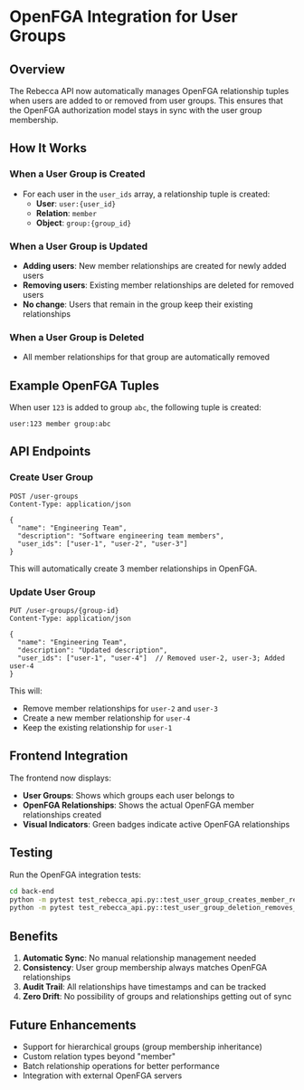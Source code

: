 # OpenFGA Integration for User Groups

## Overview

The Rebecca API now automatically manages OpenFGA relationship tuples when users are added to or removed from user groups. This ensures that the OpenFGA authorization model stays in sync with the user group membership.

## How It Works

### When a User Group is Created
- For each user in the `user_ids` array, a relationship tuple is created:
  - **User**: `user:{user_id}`
  - **Relation**: `member`
  - **Object**: `group:{group_id}`

### When a User Group is Updated
- **Adding users**: New member relationships are created for newly added users
- **Removing users**: Existing member relationships are deleted for removed users
- **No change**: Users that remain in the group keep their existing relationships

### When a User Group is Deleted
- All member relationships for that group are automatically removed

## Example OpenFGA Tuples

When user `123` is added to group `abc`, the following tuple is created:
```
user:123 member group:abc
```

## API Endpoints

### Create User Group
```http
POST /user-groups
Content-Type: application/json

{
  "name": "Engineering Team",
  "description": "Software engineering team members",
  "user_ids": ["user-1", "user-2", "user-3"]
}
```

This will automatically create 3 member relationships in OpenFGA.

### Update User Group
```http
PUT /user-groups/{group-id}
Content-Type: application/json

{
  "name": "Engineering Team",
  "description": "Updated description",
  "user_ids": ["user-1", "user-4"]  // Removed user-2, user-3; Added user-4
}
```

This will:
- Remove member relationships for `user-2` and `user-3`
- Create a new member relationship for `user-4`
- Keep the existing relationship for `user-1`

## Frontend Integration

The frontend now displays:
- **User Groups**: Shows which groups each user belongs to
- **OpenFGA Relationships**: Shows the actual OpenFGA member relationships created
- **Visual Indicators**: Green badges indicate active OpenFGA relationships

## Testing

Run the OpenFGA integration tests:
```bash
cd back-end
python -m pytest test_rebecca_api.py::test_user_group_creates_member_relationships -v
python -m pytest test_rebecca_api.py::test_user_group_deletion_removes_member_relationships -v
```

## Benefits

1. **Automatic Sync**: No manual relationship management needed
2. **Consistency**: User group membership always matches OpenFGA relationships
3. **Audit Trail**: All relationships have timestamps and can be tracked
4. **Zero Drift**: No possibility of groups and relationships getting out of sync

## Future Enhancements

- Support for hierarchical groups (group membership inheritance)
- Custom relation types beyond "member"
- Batch relationship operations for better performance
- Integration with external OpenFGA servers
